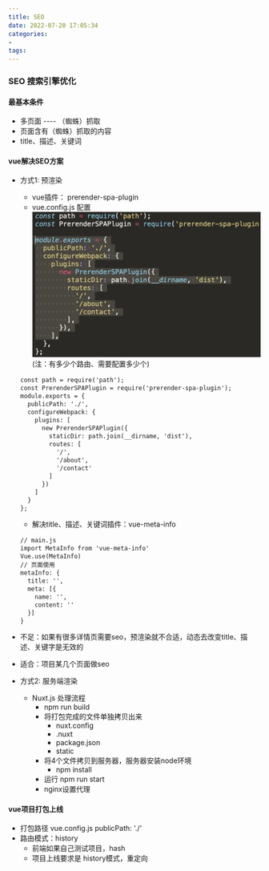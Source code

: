 ```yaml
---
title: SEO
date: 2022-07-20 17:05:34
categories:
- 
tags:
---
```


### SEO 搜索引擎优化
#### 最基本条件
  * 多页面 ---- （蜘蛛）抓取
  * 页面含有（蜘蛛）抓取的内容
  * title、描述、关键词

#### vue解决SEO方案
* 方式1: 预渲染
  * vue插件： prerender-spa-plugin
  * vue.config.js 配置 ![Image text](/../images/vue-seo.jpg) (注：有多少个路由、需要配置多少个)
  ```
  const path = require('path');
  const PrerenderSPAPlugin = require('prerender-spa-plugin');
  module.exports = {
    publicPath: './',
    configureWebpack: {
      plugins: [
        new PrerenderSPAPlugin({
          staticDir: path.join(__dirname, 'dist'),
          routes: [
            '/',
            '/about',
            '/contact'
          ]
        })
      ]
    }
  };
  ```
  * 解决title、描述、关键词插件：vue-meta-info
  ```
  // main.js
  import MetaInfo from 'vue-meta-info'
  Vue.use(MetaInfo)
  // 页面使用
  metaInfo: {
    title: '',
    meta: [{
      name: '',
      content: ''
    }]
  }
  ```
* 不足：如果有很多详情页需要seo，预渲染就不合适，动态去改变title、描述、关键字是无效的
* 适合：项目某几个页面做seo

* 方式2: 服务端渲染
  * Nuxt.js 处理流程
    * npm run build
    * 将打包完成的文件单独拷贝出来
      * nuxt.config
      * .nuxt
      * package.json
      * static
    * 将4个文件拷贝到服务器，服务器安装node环境
      * npm install
    * 运行 npm run start
    * nginx设置代理

#### vue项目打包上线
  * 打包路径 vue.config.js publicPath: './'
  * 路由模式：history
    * 前端如果自己测试项目，hash
    * 项目上线要求是 history模式，重定向
